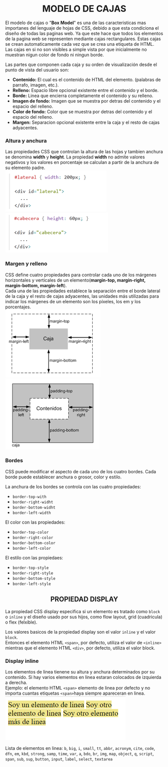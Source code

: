 # <center>MODELO DE CAJAS  
El modelo de cajas o "**Box Model**" es una de las caracteristicas mas importanes del lenguaje de hojas de CSS, debido a que esta condiciona el diseño de todas las paginas web. Ya que este hace que todos los elementos de la pagina web se representen mediante cajas rectangulares. Estas cajas se crean automaticamente cada vez que se crea una etiqueta de HTML.  
Las cajas en si no son visibles a simple vista por que inicialmente no muestran nigun color de fondo ni ningun borde.  

Las partes que componen cada caja y su orden de visualización desde el punto de vista del usuario son:  
- **Contenido:** El cual es el contenido de HTML del elemento. (palabras de parrafo, imagen, etc.).
- **Relleno:** Espacio libre opcional existente entre el contenido y el borde.
- **Borde:** Linea que encierra completamente el contenido y su relleno.
- **Imagen de fondo:** Imagen que se muestra por detras del contenido y el espacio del relleno.
- **Color de fondo:** Color que se muestra por detras del contenido y el espacio del relleno.
- **Margen:** Separacion opcional existente entre la caja y el resto de cajas adyacentes.  
  
### Altura y anchura
Las propiedades CSS que controlan la altura de las hojas y tambien anchura se denomina **width** y **height**. La propiedad **width** no admite valores negativos y los valores en porcentaje se calculan a partir de la anchura de su elemento padre.   
![Alt text](image.png)![Alt text](image-1.png)

### Margen y relleno
CSS define cuatro propiedades para controlar cada uno de los márgenes horizontales y verticales de un elemento(**margin-top, margin-right, margin-bottom, margin-left**).  
Cada una de las propiedades establece la separación entre el borde lateral de la caja y el resto de cajas adyacentes, las unidades más utilizadas para indicar los márgenes de un elemento son los píxeles, los em y los porcentajes.  
![Alt text](image-2.png)![Alt text](image-3.png)  
### Bordes
CSS puede modificar el aspecto de cada uno de los cuatro bordes. Cada borde puede establecer anchura o grosor, color y estilo.

La anchura de los bordes se controla con las cuatro propiedades:  
- `border-top-with`
- `border-right-widht`
- `border-bottom-widht`
- `border-left-width`

El color con las propiedades:
- `border-top-color`
- `border-right-color`
- `border-bottom-color`
- `border-left-color`

El estilo con las propiedaes:
- `border-top-style`
- `border-right-style`
- `border-bottom-style`
- `border-left-style`

## <center> PROPIEDAD DISPLAY
La propiedad CSS display especifica si un elemento es tratado como `block` o `inline` y el diseño usado por sus hijos, como flow layout, grid (cuadricula) o flex (felxible).  

Los valores basicos de la propiedad display son el valor `inline` y el valor `block`.  
Entonces el elemento HTML `<span>`, por defecto, utiliza el valor de `<inline>` mientras que el elemento HTML `<div>`, por defecto, utiliza el valor block.  

### Display inline
Los elementos de linea tienene su altura y anchura determinados por su contenido. Si hay varios elementos en linea estaran colocados de izquierda a derecha.  
Ejemplo: el elemento HTML `<span>` elemento de linea por defecto y no importa cuantas etiquetas `<span>`haya siempre apareceran en linea.  
![Alt text](image-4.png)

Lista de elementos en linea:
`b`, `big`, `i`, `small`, `tt`,
`abbr`, `acronym`, `cite`, `code`, `dfn`, `em`, `kbd`, `strong`, `samp`, `time`, `var`,
`a`, `bdo`, `br`, `img`, `map`, `object`, `q`, `script`, `span`, `sub`, `sup`,
`button`, `input`, `label`, `select`, `textarea`